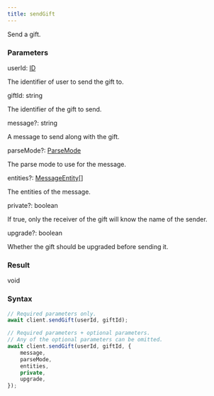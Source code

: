 ```yaml
---
title: sendGift
---
```


Send a gift.


### Parameters 

<div class="flex flex-col gap-3"><div><div class="font-mono" id="p_userId" data-anchor><span class="font-bold">userId</span><span class="opacity-50">:</span> <a href="/types/id"  >ID</a></div><div class="pl-3"><div class="no-margin">

The identifier of user to send the gift to.

</div></div></div><div><div class="font-mono" id="p_giftId" data-anchor><span class="font-bold">giftId</span><span class="opacity-50">:</span> <span>string</span></div><div class="pl-3"><div class="no-margin">

The identifier of the gift to send.

</div></div></div><div class="flex flex-col gap-3"><div><div class="flex gap-2"><div class="font-mono p" id="p_message" data-anchor><span class="font-bold">message</span><span class="opacity-50"><span title="Optional" class="cursor-help">?</span>:</span> <span>string</span></div></div><div class="pl-3"><div class="no-margin">

A message to send along with the gift.

</div></div></div><div><div class="flex gap-2"><div class="font-mono p" id="p_parseMode" data-anchor><span class="font-bold">parseMode</span><span class="opacity-50"><span title="Optional" class="cursor-help">?</span>:</span> <a href="/types/parsemode"  >ParseMode</a></div></div><div class="pl-3"><div class="no-margin">

The parse mode to use for the message.

</div></div></div><div><div class="flex gap-2"><div class="font-mono p" id="p_entities" data-anchor><span class="font-bold">entities</span><span class="opacity-50"><span title="Optional" class="cursor-help">?</span>:</span> <a href="/types/messageentity"  >MessageEntity</a><span class="opacity-50">[]</span></div></div><div class="pl-3"><div class="no-margin">

The entities of the message.

</div></div></div><div><div class="flex gap-2"><div class="font-mono p" id="p_private" data-anchor><span class="font-bold">private</span><span class="opacity-50"><span title="Optional" class="cursor-help">?</span>:</span> <span>boolean</span></div></div><div class="pl-3"><div class="no-margin">

If true, only the receiver of the gift will know the name of the sender.

</div></div></div><div><div class="flex gap-2"><div class="font-mono p" id="p_upgrade" data-anchor><span class="font-bold">upgrade</span><span class="opacity-50"><span title="Optional" class="cursor-help">?</span>:</span> <span>boolean</span></div></div><div class="pl-3"><div class="no-margin">

Whether the gift should be upgraded before sending it.

</div></div></div></div></div>

### Result 

<div class="font-mono"><span>void</span></div>

### Syntax

```ts
// Required parameters only.
await client.sendGift(userId, giftId);

// Required parameters + optional parameters.
// Any of the optional parameters can be omitted.
await client.sendGift(userId, giftId, {
    message,
    parseMode,
    entities,
    private,
    upgrade,
});
```



